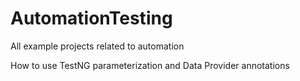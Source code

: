 # AutomationTesting
All example projects related to automation

How to use TestNG parameterization and Data Provider annotations
